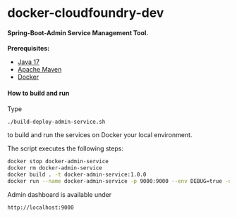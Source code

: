 # docker-cloudfoundry-dev

#### Spring-Boot-Admin Service Management Tool.

**Prerequisites:**

* [Java 17](https://https://jdk.java.net/17/)
* [Apache Maven](https:http://maven.apache.org/)
* [Docker](https://www.docker.com/)

#### How to build and run

Type
```bash
./build-deploy-admin-service.sh
```
to build and run the services on Docker your local environment.

The script executes the following steps:
```bash
docker stop docker-admin-service
docker rm docker-admin-service
docker build . -t docker-admin-service:1.0.0
docker run --name docker-admin-service -p 9000:9000 --env DEBUG=true -d docker.io/library/docker-admin-service:1.0.0
```

Admin dashboard is available under
```bash
http://localhost:9000
```